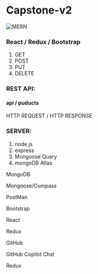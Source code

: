 # Capstone-v2

![MERN](https://miro.medium.com/v2/0*hU4zJiyVwWcM0L-w.png)

### React / Redux / Bootstrap

1. GET
2. POST
3. PUT
4. DELETE

### REST API:
#### api / puducts

HTTP REQUEST /
HTTP RESPONSE
 
### SERVER:

1. node.js
1. express
1. Mongoose Query
1. mongoDB Atlas

MongoDB

Mongoose/Cumpass

PostMan

Bootstrap

React

Redux

GitHub

GitHub Copilot Chat

Redux

